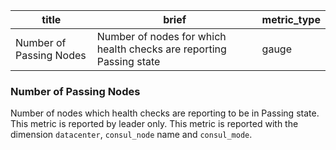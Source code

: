 title | brief | metric_type
------|-------|------------
Number of Passing Nodes | Number of nodes for which health checks are reporting Passing state | gauge

### Number of Passing Nodes
Number of nodes which health checks are reporting to be in Passing state. This metric is reported by leader only. This metric is reported with the dimension `datacenter`, `consul_node` name and `consul_mode`.